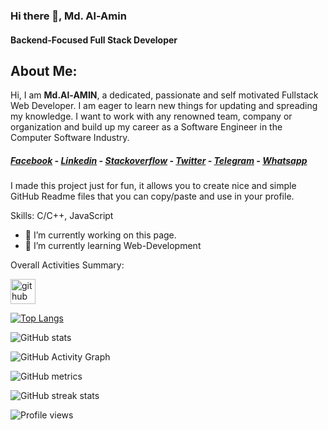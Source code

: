 ### Hi there 👋, Md. Al-Amin
#### Backend-Focused Full Stack Developer
## **About Me:**

Hi, I am **Md.Al-AMIN**, a dedicated, passionate and self motivated Fullstack Web Developer. I am eager to learn new things for updating and spreading my knowledge. I want to work with any renowned team, company or organization and build up my career as a Software Engineer in the Computer Software Industry.

##### [**Facebook**](https://web.facebook.com/profile.php?id=100003951763427) - [**Linkedin**](https://www.linkedin.com/in/md-al-amin-38827a128/) - [**Stackoverflow**](https://stackoverflow.com/users/8093787/md-al-amin) - [**Twitter**](https://twitter.com/mdalami18414685) - [**Telegram**](https://t.me/alamin_cse97) - [**Whatsapp**](https://wa.me/+8801830901641)


I made this project just for fun, it allows you to create nice and simple GitHub Readme files that you can copy/paste and use in your profile.

Skills: C/C++, JavaScript

- 🔭 I’m currently working on this page. 
- 🌱 I’m currently learning Web-Development 

Overall Activities Summary:

[<img src='https://cdn.jsdelivr.net/npm/simple-icons@3.0.1/icons/github.svg' alt='github' height='40'>](https://github.com/alamincse97)  

[![Top Langs](https://github-readme-stats.vercel.app/api/top-langs/?username=alamincse97)](https://github.com/anuraghazra/github-readme-stats)

![GitHub stats](https://github-readme-stats.vercel.app/api?username=alamincse97&show_icons=true&count_private=true)  

![GitHub Activity Graph](https://activity-graph.herokuapp.com/graph?username=alamincse97)  

![GitHub metrics](https://metrics.lecoq.io/alamincse97)  

![GitHub streak stats](https://streak-stats.demolab.com/?user=alamincse97)  

![Profile views](https://gpvc.arturio.dev/alamincse97)  
